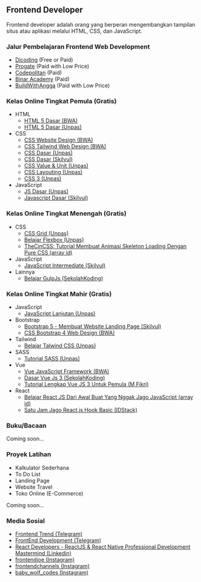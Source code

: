## Frontend Developer
Frontend developer adalah orang yang berperan mengembangkan tampilan situs atau aplikasi melalui HTML, CSS, dan JavaScript.

### Jalur Pembelajaran Frontend Web Development
* [Dicoding](https://www.dicoding.com/learningpaths/22) (Free or Paid)
* [Progate](https://progate.com/paths/frontend) (Paid with Low Price)
* [Codepolitan](https://www.codepolitan.com/roadmap/) (Paid)
* [Binar Academy](https://www.binaracademy.com/bootcamp/front-end-engineering) (Paid)
* [BuildWithAngga](https://buildwithangga.com/journey/become-front-end-developer) (Paid with Low Price)

### Kelas Online Tingkat Pemula (Gratis)
* HTML
  * [HTML 5 Dasar (BWA)](https://buildwithangga.com/kelas/html5-dasar?thumbnail=8WxBDfdcNv.19&main_leads=topics)
  * [HTML 5 Dasar (Unpas)](https://www.youtube.com/watch?v=NBZ9Ro6UKV8&list=PLFIM0718LjIVuONHysfOK0ZtiqUWvrx4F)
* CSS
  * [CSS Website Design (BWA)](https://buildwithangga.com/kelas/css-website-design?thumbnail=uEVdnpahf3.20&main_leads=topics)
  * [CSS Tailwind Web Design (BWA)](https://buildwithangga.com/kelas/css-tailwind-web-design?thumbnail=F2jEb5HW5n.46&main_leads=topics)
  * [CSS Dasar (Unpas)](https://www.youtube.com/watch?v=CleFk3BZB3g&list=PLFIM0718LjIUBrbm6Gdh6k7ZUvPIAZm7p)
  * [CSS Dasar (Skilvul)](https://skilvul.com/courses/css-dasar)
  * [CSS Value & Unit (Unpas)](https://www.youtube.com/watch?v=3-quMftxV3Q&list=PLFIM0718LjIWon_W_QTK3UMzE-tFvOhaq)
  * [CSS Layouting (Unpas)](https://www.youtube.com/watch?v=Phn2eN6j0pg&list=PLFIM0718LjIUu4Ju9GUL5zpLcuq08TKYr)
  * [CSS 3 (Unpas)](https://www.youtube.com/watch?v=J0a6YUUAsd4&list=PLFIM0718LjIVCmrSWbZPKCccCkfFw-Naa)
* JavaScript
  * [JS Dasar (Unpas)](https://www.youtube.com/watch?v=RUTV_5m4VeI&list=PLFIM0718LjIWXagluzROrA-iBY9eeUt4w)
  * [Javascript Dasar (Skilvul)](https://skilvul.com/courses/javascript-dasar)

### Kelas Online Tingkat Menengah (Gratis)
* CSS
  * [CSS Grid (Unpas)](https://www.youtube.com/watch?v=qCMLP6GtyBc&list=PLFIM0718LjIXmbwX0dEsoRVX-PC16vmuw)
  * [Belajar Flexbox (Unpas)](https://www.youtube.com/watch?v=-J372iDFU8Y&list=PLFIM0718LjIU1lWlM34j6E9fMlrrSGZ1k)
  * [TheCinCSS: Tutorial Membuat Animasi Skeleton Loading Dengan Pure CSS (array id)](https://www.youtube.com/watch?v=-rV0SW-Do7U)
* JavaScript
  * [JavaScript Intermediate (Skilvul)](https://skilvul.com/courses/javascript-intermediate)
* Lainnya
  * [Belajar GulpJs (SekolahKoding)](https://sekolahkoding.com/kelas/belajar-gulpjs)

### Kelas Online Tingkat Mahir (Gratis)
* JavaScript
  * [JavaScript Lanjutan (Unpas)](https://www.youtube.com/playlist?list=PLFIM0718LjIUGpY8wmE41W7rTJo_3Y46-)
* Bootstrap
  * [Bootstrap 5 - Membuat Website Landing Page (Skilvul)](https://skilvul.com/courses/bootstrap-5-membuat-website-landing-page)
  * [CSS Bootstrap 4 Web Design (BWA)](https://buildwithangga.com/kelas/css-bootstrap-4-web-design?thumbnail=eqBUzarKNm.23&main_leads=topics)
* Tailwind
  * [Belajar Talwind CSS (Unpas)](https://www.youtube.com/watch?v=XZXBqpGU8n4&list=PLFIM0718LjIUqemgG97MAOK0J_berlQM5)
* SASS
  * [Tutorial SASS (Unpas)](https://www.youtube.com/watch?v=XZXBqpGU8n4&list=PLFIM0718LjIUqemgG97MAOK0J_berlQM5)
* Vue
  * [Vue JavaScript Framework (BWA)](https://buildwithangga.com/kelas/vue-javascript-framework?thumbnail=cLnqV8LKU9.9&main_leads=topics)
  * [Dasar Vue Js 3 (SekolahKoding)](https://sekolahkoding.com/kelas/dasar-vue-js-3)
  * [Tutorial Lengkap Vue JS 3 Untuk Pemula (M Fikri)](https://www.youtube.com/watch?v=tQzWB1W0pok&t=11s)
* React
  * [Belajar React JS Dari Awal Buat Yang Nggak Jago JavaScript (array id)](https://www.youtube.com/watch?v=JS5w4rUbjQE&t=1827s)
  * [Satu Jam Jago React.js Hook Basic (IDStack)](https://www.youtube.com/watch?v=Xeozh4udqUQ)


### Buku/Bacaan
Coming soon...

### Proyek Latihan
* Kalkulator Sederhana
* To Do List
* Landing Page
* Website Travel
* Toko Online (E-Commerce)

Coming soon...


### Media Sosial
* [Frontend Trend (Telegram)](https://t.me/frontend_trend)
* [FrontEnd Development (Telegram)](https://t.me/fedevelopment)
* [React Developers - ReactJS & React Native Professional Development Mastermind (Linkedin)](https://www.linkedin.com/groups/6519652/)
* [frontendjoe (Instagram)](https://www.instagram.com/frontendjoe/)
* [frontendchannels (Instagram)](https://www.instagram.com/frontendchannels/)
* [baby_wolf_codes (Instagram)](https://www.instagram.com/baby_wolf_codes/)

